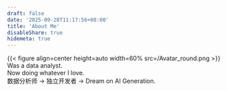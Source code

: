 ```yaml
---
draft: false
date: '2025-09-28T11:17:56+08:00'
title: 'About Me'
disableShare: true
hidemeta: true 
---
```

{{< figure align=center  height=auto width=60% src=/Avatar_round.png >}}
Was a data analyst.  
Now doing whatever I love.  
数据分析师 -> 独立开发者 -> Dream on AI Generation.  
